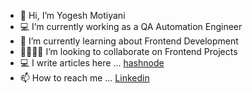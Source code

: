 - 👋 Hi, I’m Yogesh Motiyani
- 💻 I’m currently working as a QA Automation Engineer
- 🌱 I’m currently learning about Frontend Development
- 🫱🏻‍🫲🏼 I’m looking to collaborate on Frontend Projects
- 💻 I write articles here ... [hashnode](https://yogeshmotiyani.hashnode.dev/)
- 📫 How to reach me ... [Linkedin](https://www.linkedin.com/in/yogesh-motiyani/)

<!---
yogeshmotiyani12/yogeshmotiyani12 is a ✨ special ✨ repository because its `README.md` (this file) appears on your GitHub profile.
You can click the Preview link to take a look at your changes.
--->
